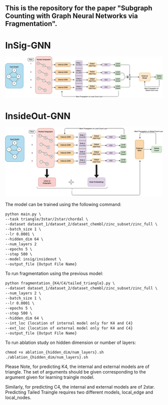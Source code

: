 ## This is the repository for the paper "**Subgraph Counting with Graph Neural Networks via Fragmentation**".

# InSig-GNN
![model_new](Image/model_new.png)

# InsideOut-GNN

![model](Image/model.png)

The model can be trained using the following command:

```shell
python main.py \
--task triangle/3star/2star/chordal \
--dataset dataset_1/dataset_2/dataset_chembl/zinc_subset/zinc_full \
--batch_size 1 \
--lr 0.0001 \
--hidden_dim 64 \
--num_layers 2
--epochs 5 \
--step 500 \
--model insig/insideout \
--output_file {Output File Name}
```

To run fragmentation using the previous model:

```shell
python fragmentation_{K4/C4/tailed_triangle}.py \
--dataset dataset_1/dataset_2/dataset_chembl/zinc_subset/zinc_full \
--num_layers 2 \
--batch_size 1 \
--lr 0.0001 \
--epochs 5 \
--step 500 \
--hidden_dim 64 \
--int_loc {location of internal model only for K4 and C4}
--ext_loc {location of external model only for K4 and C4}
--output_file {Output File Name}
```

To run ablation study on hidden dimension or number of layers:

```shell
chmod +x ablation_{hidden_dim/num_layers}.sh
./ablation_{hidden_dim/num_layers}.sh
```

Please Note, for predicting K4, the internal and external models are of triangle. The set of arguments should be given corresponding to the argument given for learning traingle model. 

Similarly, for predicting C4, the internal and external models are of 2star. Predicting Tailed Traingle requires two different models, local_edge and local_nodes. 